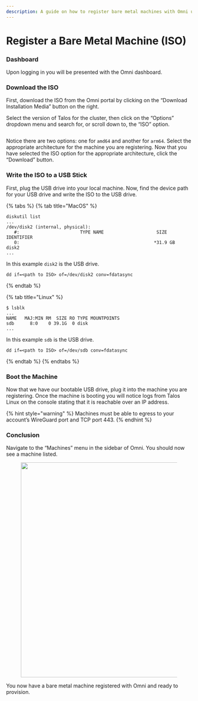 ```yaml
---
description: A guide on how to register bare metal machines with Omni using an ISO.
---
```


# Register a Bare Metal Machine (ISO)

### Dashboard <a href="#dashboard" id="dashboard"></a>

Upon logging in you will be presented with the Omni dashboard.

### Download the ISO <a href="#download-the-iso" id="download-the-iso"></a>

First, download the ISO from the Omni portal by clicking on the “Download Installation Media” button on the right.

Select the version of Talos for the cluster, then click on the “Options” dropdown menu and search for, or scroll down to, the “ISO” option.&#x20;

<figure><img src="../../.gitbook/assets/Screenshot 2024-08-07 at 8.32.07 PM.png" alt=""><figcaption></figcaption></figure>

Notice there are two options: one for `amd64` and another for `arm64`. Select the appropriate architecture for the machine you are registering. Now that you have selected the ISO option for the appropriate architecture, click the “Download” button.

### Write the ISO to a USB Stick <a href="#write-the-iso-to-a-usb-stick" id="write-the-iso-to-a-usb-stick"></a>

First, plug the USB drive into your local machine. Now, find the device path for your USB drive and write the ISO to the USB drive.

{% tabs %}
{% tab title="MacOS" %}
```
diskutil list
...
/dev/disk2 (internal, physical):
   #:                       TYPE NAME                    SIZE       IDENTIFIER
   0:                                                   *31.9 GB    disk2
...
```

In this example `disk2` is the USB drive.

```
dd if=<path to ISO> of=/dev/disk2 conv=fdatasync
```
{% endtab %}

{% tab title="Linux" %}
```
$ lsblk
...
NAME   MAJ:MIN RM  SIZE RO TYPE MOUNTPOINTS
sdb      8:0    0 39.1G  0 disk
...
```

In this example `sdb` is the USB drive.

```
dd if=<path to ISO> of=/dev/sdb conv=fdatasync
```
{% endtab %}
{% endtabs %}

### Boot the Machine <a href="#boot-the-machine" id="boot-the-machine"></a>

Now that we have our bootable USB drive, plug it into the machine you are registering. Once the machine is booting you will notice logs from Talos Linux on the console stating that it is reachable over an IP address.

{% hint style="warning" %}
Machines must be able to egress to your account’s WireGuard port and TCP port 443.
{% endhint %}

### Conclusion <a href="#conclusion" id="conclusion"></a>

Navigate to the “Machines” menu in the sidebar of Omni. You should now see a machine listed.

<figure><img src="https://omni.siderolabs.com/docs/how-to-guides/registering-machines/how-to-register-a-bare-metal-machine-iso/register-a-bare-metal-machine-iso-3_hub2723a3bce83670dc2756e84b1b5c70c_291403_900x0_resize_catmullrom_3.png" alt="" height="582" width="900"><figcaption></figcaption></figure>

You now have a bare metal machine registered with Omni and ready to provision.
